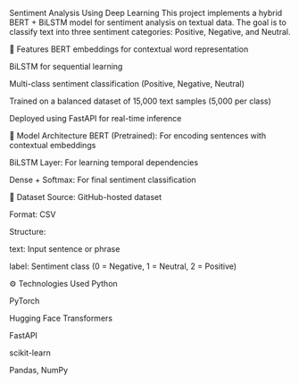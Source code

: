 Sentiment Analysis Using Deep Learning
This project implements a hybrid BERT + BiLSTM model for sentiment analysis on textual data. The goal is to classify text into three sentiment categories: Positive, Negative, and Neutral.

🚀 Features
BERT embeddings for contextual word representation

BiLSTM for sequential learning

Multi-class sentiment classification (Positive, Negative, Neutral)

Trained on a balanced dataset of 15,000 text samples (5,000 per class)

Deployed using FastAPI for real-time inference

🧠 Model Architecture
BERT (Pretrained): For encoding sentences with contextual embeddings

BiLSTM Layer: For learning temporal dependencies

Dense + Softmax: For final sentiment classification

📁 Dataset
Source: GitHub-hosted dataset

Format: CSV

Structure:

text: Input sentence or phrase

label: Sentiment class (0 = Negative, 1 = Neutral, 2 = Positive)

⚙️ Technologies Used
Python

PyTorch

Hugging Face Transformers

FastAPI

scikit-learn

Pandas, NumPy
